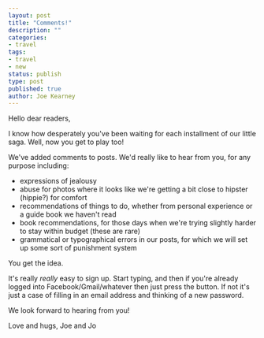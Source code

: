 ```yaml
---
layout: post
title: "Comments!"
description: ""
categories:
- travel
tags:
- travel
- new
status: publish
type: post
published: true
author: Joe Kearney
---
```


Hello dear readers,

I know how desperately you've been waiting for each installment of our little saga. Well, now you get to play too!

We've added comments to posts. We'd really like to hear from you, for any purpose including:

* expressions of jealousy
* abuse for photos where it looks like we're getting a bit close to hipster (hippie?) for comfort
* recommendations of things to do, whether from personal experience or a guide book we haven't read
* book recommendations, for those days when we're trying slightly harder to stay within budget (these are rare)
* grammatical or typographical errors in our posts, for which we will set up some sort of punishment system

You get the idea.

It's really _really_ easy to sign up. Start typing, and then if you're already logged into Facebook/Gmail/whatever then just press the button. If not it's just a case of filling in an email address and thinking of a new password.

We look forward to hearing from you!

Love and hugs,
Joe and Jo
